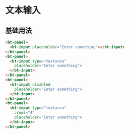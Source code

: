 # 文本输入

## 基础用法

<bt-panel>
  <bt-input placeholder="Enter something"></bt-input>
</bt-panel>
<bt-panel>
  <bt-input type="textarea"
    placeholder="Enter something">
  </bt-input>
</bt-panel>
<bt-panel>
  <bt-input disabled
    placeholder="Enter something">
  </bt-input>
</bt-panel>
<bt-panel>
  <bt-input type="textarea"
    :rows="4"
    placeholder="Enter something">
  </bt-input>
</bt-panel>

``` html
<bt-panel>
  <bt-input placeholder="Enter something"></bt-input>
</bt-panel>
<bt-panel>
  <bt-input type="textarea"
    placeholder="Enter something">
  </bt-input>
</bt-panel>
<bt-panel>
  <bt-input disabled
    placeholder="Enter something">
  </bt-input>
</bt-panel>
<bt-panel>
  <bt-input type="textarea"
    :rows="4"
    placeholder="Enter something">
  </bt-input>
</bt-panel>
```